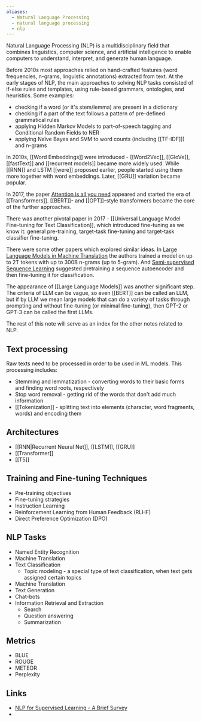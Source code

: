 ```yaml
---
aliases:
  - Natural Language Processing
  - natural language processing
  - nlp
---
```

Natural Language Processing (NLP) is a multidisciplinary field that combines linguistics, computer science, and artificial intelligence to enable computers to understand, interpret, and generate human language.

Before 2010s most approaches relied on hand-crafted features (word frequencies, n-grams, linguistic annotations) extracted from text. At the early stages of NLP, the main approaches to solving NLP tasks consisted of if-else rules and templates, using rule-based grammars, ontologies, and heuristics.
Some examples:
- checking if a word (or it's stem/lemma) are present in a dictionary
- checking if a part of the text follows a pattern of pre-defined grammatical rules
- applying Hidden Markov Models to part-of-speech tagging and Conditional Random Fields to NER
- applying Naïve Bayes and SVM to word counts (including [[TF-IDF]]) and n-grams

In 2010s, [[Word Embeddings]] were introduced - [[Word2Vec]], [[GloVe]], [[fastText]] and [[recurrent models]] became more widely used. While [[RNN]] and LSTM [[were]] proposed earlier, people started using them more together with word embeddings. Later, [[GRU]] variation became popular.

In 2017, the paper [Attention is all you need](https://arxiv.org/abs/1706.03762) appeared and started the era of [[Transformers]]. [[BERT]]- and [[GPT]]-style transformers became the core of the further approaches.

There was another pivotal paper in 2017 - [[Universal Language Model Fine-tuning for Text Classification]], which introduced fine-tuning as we know it: general pre-training, target-task fine-tuning and target-task classifier fine-tuning.

There were some other papers which explored similar ideas. In [Large Language Models in Machine Translation](https://aclanthology.org/D07-1090/) the authors trained a model on up to 2T tokens with up to 300B n-grams (up to 5-gram). And [Semi-supervised Sequence Learning](https://arxiv.org/abs/1511.01432) suggested pretraining a sequence autoencoder and then fine-tuning it for classification.

The appearance of [[Large Language Models]] was another significant step. The criteria of LLM can be vague, so even [[BERT]] can be called an LLM, but if by LLM we mean large models that can do a variety of tasks through prompting and without fine-tuning (or minimal fine-tuning), then GPT-2 or GPT-3 can be called the first LLMs.

The rest of this note will serve as an index for the other notes related to NLP.
## Text processing
Raw texts need to be processed in order to be used in ML models. This processing includes:
- Stemming and lemmatization - converting words to their basic forms and finding word roots, respectively
- Stop word removal - getting rid of the words that don't add much information
- [[Tokenization]] - splitting text into elements (character, word fragments, words) and encoding them

## Architectures
- [[RNN|Recurrent Neural Net]], [[LSTM]], [[GRU]]
- [[Transformer]]
- [[T5]]

## Training and Fine-tuning Techniques
- Pre-training objectives
- Fine-tuning strategies
- Instruction Learning
- Reinforcement Learning from Human Feedback (RLHF)
- Direct Preference Optimization (DPO)
## NLP Tasks

- Named Entity Recognition
- Machine Translation
- Text Classification
	- Topic modeling - a special type of text classification, when text gets assigned certain topics
- Machine Translation
- Text Generation
- Chat-bots
- Information Retrieval and Extraction
	- Search
	- Question answering
	- Summarization

## Metrics
- BLUE
- ROUGE
- METEOR
- Perplexity

## Links
* [NLP for Supervised Learning - A Brief Survey](https://eugeneyan.com/writing/nlp-supervised-learning-survey/)
* 
